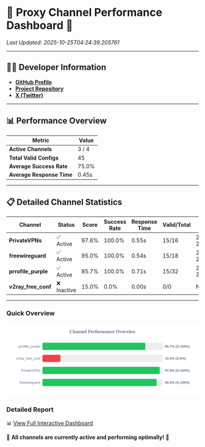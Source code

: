 # 🌟 Proxy Channel Performance Dashboard 🌟

_Last Updated: 2025-10-25T04:24:39.205761_

---

## 👩‍💻 Developer Information

- **[GitHub Profile](https://github.com/4n0nymou3)**  
- **[Project Repository](https://github.com/4n0nymou3/multi-proxy-config-fetcher)**  
- **[X (Twitter)](https://x.com/4n0nymou3)**  

---

## 📊 Performance Overview

| Metric                | Value       |
|-----------------------|-------------|
| **Active Channels**   | 3 / 4       |
| **Total Valid Configs** | 45          |
| **Average Success Rate** | 75.0%      |
| **Average Response Time** | 0.45s       |

---

## 📋 Detailed Channel Statistics

| Channel          | Status     | Score  | Success Rate | Response Time | Valid/Total | Last Success               |
|------------------|------------|--------|--------------|---------------|-------------|----------------------------|
| **PrivateVPNs**  | ✅ Active  | 97.6%  | 100.0% | 0.55s         | 15/16       | 2025-10-25T04:24:38.641268 |
| **freewireguard**  | ✅ Active  | 95.0%  | 100.0% | 0.54s         | 15/18       | 2025-10-25T04:24:39.204132 |
| **prrofile_purple**  | ✅ Active  | 85.7%  | 100.0% | 0.71s         | 15/32       | 2025-10-25T04:24:26.317433 |
| **v2ray_free_conf**  | ❌ Inactive  | 15.0%  | 0.0% | 0.00s         | 0/0       | None |

---

### Quick Overview
<div align="center">
  <a href="https://raw.githubusercontent.com/nullluser/NullRepo/refs/heads/main/assets/channel_stats_chart.svg">
    <img src="https://raw.githubusercontent.com/nullluser/NullRepo/refs/heads/main/assets/channel_stats_chart.svg" alt="Source Performance Statistics" width="800">
  </a>
</div>

### Detailed Report
📊 [View Full Interactive Dashboard](https://htmlpreview.github.io/?https://github.com/nullluser/NullRepo/blob/main/assets/performance_report.html)

🎉 **All channels are currently active and performing optimally!** 🎉
